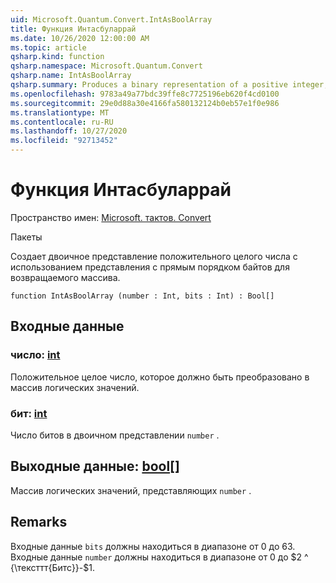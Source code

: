 ```yaml
---
uid: Microsoft.Quantum.Convert.IntAsBoolArray
title: Функция Интасбуларрай
ms.date: 10/26/2020 12:00:00 AM
ms.topic: article
qsharp.kind: function
qsharp.namespace: Microsoft.Quantum.Convert
qsharp.name: IntAsBoolArray
qsharp.summary: Produces a binary representation of a positive integer, using the little-endian representation for the returned array.
ms.openlocfilehash: 9783a49a77bdc39ffe8c7725196eb620f4cd0100
ms.sourcegitcommit: 29e0d88a30e4166fa580132124b0eb57e1f0e986
ms.translationtype: MT
ms.contentlocale: ru-RU
ms.lasthandoff: 10/27/2020
ms.locfileid: "92713452"
---
```

# <a name="intasboolarray-function"></a>Функция Интасбуларрай

Пространство имен: [Microsoft. тактов. Convert](xref:Microsoft.Quantum.Convert)

Пакеты [](https://nuget.org/packages/)


Создает двоичное представление положительного целого числа с использованием представления с прямым порядком байтов для возвращаемого массива.

```qsharp
function IntAsBoolArray (number : Int, bits : Int) : Bool[]
```


## <a name="input"></a>Входные данные

### <a name="number--int"></a>число: [int](xref:microsoft.quantum.lang-ref.int)

Положительное целое число, которое должно быть преобразовано в массив логических значений.


### <a name="bits--int"></a>бит: [int](xref:microsoft.quantum.lang-ref.int)

Число битов в двоичном представлении `number` .



## <a name="output--bool"></a>Выходные данные: [bool](xref:microsoft.quantum.lang-ref.bool)[]

Массив логических значений, представляющих `number` .

## <a name="remarks"></a>Remarks

Входные данные `bits` должны находиться в диапазоне от 0 до 63.
Входные данные `number` должны находиться в диапазоне от 0 до $2 ^ {\тексттт{Битс}}-$1.